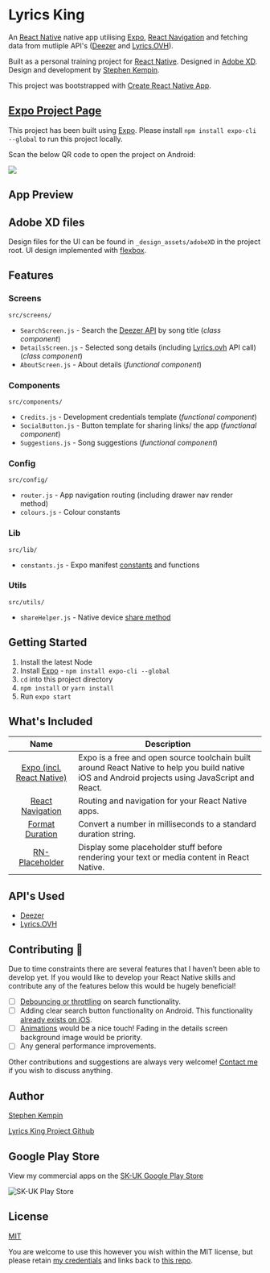 # Lyrics King

<!-- badges here -->

An [React Native](https://facebook.github.io/react-native/) native app utilising [Expo](https://expo.io/), [React Navigation](https://reactnavigation.org) and fetching data from mutliple API's ([Deezer](https://developers.deezer.com/) and [Lyrics.OVH](https://www.lyrics.ovh)).

Built as a personal training project for [React Native](https://facebook.github.io/react-native/). Designed in [Adobe XD](https://www.adobe.com/uk/products/xd.html). Design and development by [Stephen Kempin](https://www.stephenkempin.co.uk).

This project was bootstrapped with [Create React Native App](https://github.com/react-community/create-react-native-app).

## [Expo Project Page](https://expo.io/@skempin/lyrics-king)

This project has been built using [Expo](https://expo.io/). Please install `npm install expo-cli --global` to run this project locally.

<!-- GIF example here  -->


Scan the below QR code to open the project on Android:

![](https://github.com/SKempin/Lyrics-King-React-Native/blob/master/_github/qr.png)


## App Preview

<!-- static screenshots here  -->

## Adobe XD files

Design files for the UI can be found in `_design_assets/adobeXD` in the project root. UI design implemented with [flexbox](https://docs.expo.io/versions/latest/react-native/flexbox).

## Features

### Screens

`src/screens/`

- `SearchScreen.js` - Search the [Deezer API](https://developers.deezer.com/) by song title (_class component_)
- `DetailsScreen.js` - Selected song details (including [Lyrics.ovh](https://www.lyrics.ovh/) API call) (_class component_)
- `AboutScreen.js` - About details (_functional component_)

### Components

`src/components/`

- `Credits.js` - Development credentials template (_functional component_)
- `SocialButton.js` - Button template for sharing links/ the app (_functional component_)
- `Suggestions.js` - Song suggestions (_functional component_)

### Config

`src/config/`

- `router.js` - App navigation routing (including drawer nav render method)
- `colours.js` - Colour constants

### Lib

`src/lib/`

- `constants.js` - Expo manifest [constants](https://docs.expo.io/versions/latest/sdk/constants#__next) and functions

### Utils

`src/utils/`

- `shareHelper.js` - Native device [share method](https://docs.expo.io/versions/latest/react-native/share)

## Getting Started

1. Install the latest Node
2. Install [Expo](https://expo.io/) - `npm install expo-cli --global`
3. `cd` into this project directory
4. `npm install` or `yarn install`
5. Run `expo start`

## What's Included

|                                Name                                | Description                                                                                                                                      |
| :----------------------------------------------------------------: | ------------------------------------------------------------------------------------------------------------------------------------------------ |
|           [Expo (incl. React Native)](https://expo.io/)            | Expo is a free and open source toolchain built around React Native to help you build native iOS and Android projects using JavaScript and React. |
|          [React Navigation](https://reactnavigation.org/)          | Routing and navigation for your React Native apps.                                                                                               |
| [Format Duration](https://github.com/hypermodules/format-duration) | Convert a number in milliseconds to a standard duration string.                                                                                  |
|    [RN-Placeholder](https://github.com/mfrachet/rn-placeholder)    | Display some placeholder stuff before rendering your text or media content in React Native.                                                      |

## API's Used

- [Deezer](https://developers.deezer.com/)
- [Lyrics.OVH](https://api.lyrics.ovh)

## Contributing :tada:

Due to time constraints there are several features that I haven’t been able to develop yet. If you would like to develop your React Native skills and contribute any of the features below this would be hugely beneficial!

- [ ] [Debouncing or throttling](https://www.peterbe.com/plog/how-to-throttle-and-debounce-an-autocomplete-input-in-react) on search functionality.
- [ ] Adding clear search button functionality on Android. This functionality [already exists on iOS](https://facebook.github.io/react-native/docs/textinput#clearbuttonmode).
- [ ] [Animations](https://docs.expo.io/versions/latest/react-native/animations) would be a nice touch! Fading in the details screen background image would be priority.
- [ ] Any general performance improvements.

Other contributions and suggestions are always very welcome! [Contact me](https://www.stephenkempin.co.uk) if you wish to discuss anything.

## Author

[Stephen Kempin](https://www.stephenkempin.co.uk)

[Lyrics King Project Github](https://github.com/SKempin/Lyrics-King-React-Native)

## Google Play Store

View my commercial apps on the [SK-UK Google Play Store](https://play.google.com/store/apps/developer?id=SK+-+UK)

![SK-UK Play Store](https://developer.android.com/images/brand/en_generic_rgb_wo_45.png)

## License

[MIT](https://github.com/SKempin/reactjs-tmdb-app/blob/master/LICENCE)

You are welcome to use this however you wish within the MIT license, but please retain [my credentials](https://www.stephenkempin.co.uk/) and links back to [this repo](https://github.com/SKempin/Lyrics-King-React-Native).
